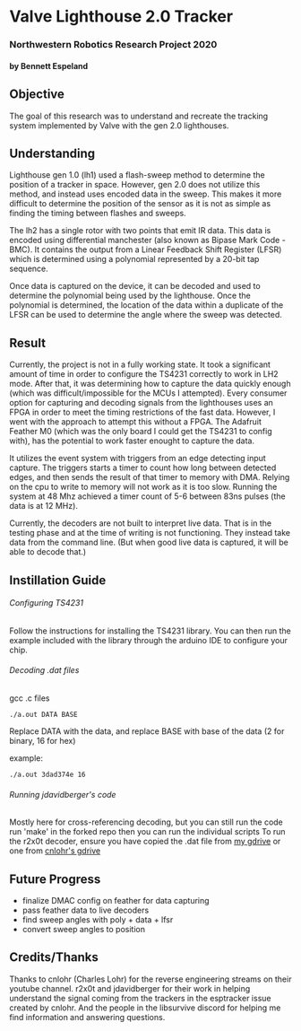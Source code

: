 # Valve Lighthouse 2.0 Tracker
### Northwestern Robotics Research Project 2020
#### by Bennett Espeland

## Objective
The goal of this research was to understand and recreate the tracking system implemented by Valve with the gen 2.0 lighthouses.

## Understanding
Lighthouse gen 1.0 (lh1) used a flash-sweep method to determine the position of a tracker in space.  However, gen 2.0 does not utilize this method, and instead uses encoded data in the sweep. This makes it more difficult to determine the position of the sensor as it is not as simple as finding the timing between flashes and sweeps.

The lh2 has a single rotor with two points that emit IR data.  This data is encoded using differential manchester (also known as Bipase Mark Code - BMC).  It contains the output from a Linear Feedback Shift Register (LFSR) which is determined using a polynomial represented by a 20-bit tap sequence.

Once data is captured on the device, it can be decoded and used to determine the polynomial being used by the lighthouse.  Once the polynomial is determined, the location of the data within a duplicate of the LFSR can be used to determine the angle where the sweep was detected.

## Result
Currently, the project is not in a fully working state.  It took a significant amount of time in order to configure the TS4231 correctly to work in LH2 mode.  After that, it was determining how to capture the data quickly enough (which was difficult/impossible for the MCUs I attempted).  Every consumer option for capturing and decoding signals from the lighthouses uses an FPGA in order to meet the timing restrictions of the fast data.  However, I went with the approach to attempt this without a FPGA.  The Adafruit Feather M0 (which was the only board I could get the TS4231 to config with), has the potential to work faster enought to capture the data.  

It utilizes the event system with triggers from an edge detecting input capture.  The triggers starts a timer to count how long between detected edges, and then sends the result of that timer to memory with DMA.  Relying on the cpu to write to memory will not work as it is too slow.  Running the system at 48 Mhz achieved a timer count of 5-6 between 83ns pulses (the data is at 12 MHz).  

Currently, the decoders are not built to interpret live data.  That is in the testing phase and at the time of writing is not functioning.  They instead take data from the command line. (But when good live data is captured, it will be able to decode that.)


## Instillation Guide
###### Configuring TS4231
Follow the instructions for installing the TS4231 library.  You can then run the example included with the library through the arduino IDE to configure your chip.

###### Decoding .dat files
gcc .c files
```
./a.out DATA BASE
```
Replace DATA with the data, and replace BASE with base of the data (2 for binary, 16 for hex)

example:
```
./a.out 3dad374e 16
```

###### Running jdavidberger's code
Mostly here for cross-referencing decoding, but you can still run the code
run 'make' in the forked repo
then you can run the individual scripts
To run the r2x0t decoder, ensure you have copied the .dat file from [my gdrive](https://drive.google.com/drive/folders/12Eklw1Go7awLNGuiIleKngBPq0iUU-Ks?usp=sharing) or one from [cnlohr's gdrive](https://drive.google.com/drive/folders/1iN0vuhsRMY6tCWZOCC9F4SSBbT9ljmq7?usp=sharing)


## Future Progress
- finalize DMAC config on feather for data capturing
- pass feather data to live decoders
- find sweep angles with poly + data + lfsr
- convert sweep angles to position

## Credits/Thanks
Thanks to cnlohr (Charles Lohr) for the reverse engineering streams on their youtube channel.  r2x0t and jdavidberger for their work in helping understand the signal coming from the trackers in the esptracker issue created by cnlohr.  And the people in the libsurvive discord for helping me find information and answering questions.